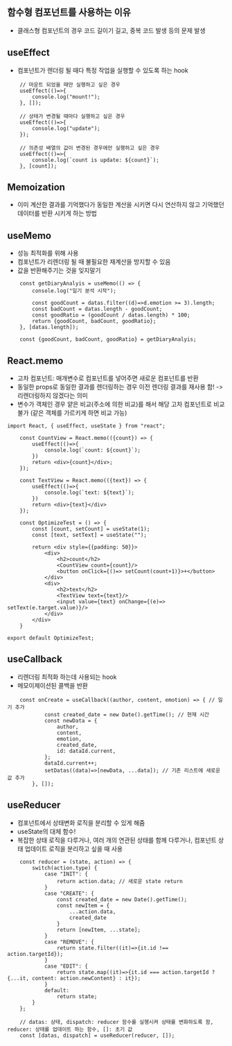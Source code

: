 ## 함수형 컴포넌트를 사용하는 이유
- 클래스형 컴포넌트의 경우 코드 길이기 길고, 중복 코드 발생 등의 문제 발생

## useEffect
- 컴포넌트가 렌더링 될 때다 특정 작업을 실행할 수 있도록 하는 hook

```
    // 마운트 되었을 때만 실행하고 싶은 경우
    useEffect(()=>{
        console.log("mount!");
    }, []);

    // 상태가 변경될 때마다 실행하고 싶은 경우
    useEffect(()=>{
        console.log("update");
    });

    // 의존성 배열의 값이 변경된 경우에만 실행하고 싶은 경우
    useEffect(()=>{
        console.log(`count is update: ${count}`);
    }, [count]);
```

## Memoization
- 이미 계산한 결과를 기억했다가 동일한 계산을 시키면 다시 연산하지 않고 기억했던 데이터를 반환 시키게 하는 방법

## useMemo
- 성능 최적화를 위해 사용
- 컴포넌트가 리렌더링 될 때 불필요한 재계산을 방지할 수 있음
- 값을 반환해주기는 것을 잊지말기
```
    const getDiaryAnalyis = useMemo(() => {
        console.log("일기 분석 시작");

        const goodCount = datas.filter((d)=>d.emotion >= 3).length;
        const badCount = datas.length - goodCount;
        const goodRatio = (goodCount / datas.length) * 100;
        return {goodCount, badCount, goodRatio};
    }, [datas.length]);

    const {goodCount, badCount, goodRatio} = getDiaryAnalyis;
```

## React.memo
- 고차 컴포넌트: 매개변수로 컴포넌트를 넣어주면 새로운 컴포넌트를 반환
- 동일한 props로 동일한 결과를 렌더링하는 경우 이전 렌더링 결과를 재사용 함! -> 리렌더링하지 않겠다는 의미
- 변수가 객체인 경우 얕은 비교(주소에 의한 비교)를 해서 해당 고차 컴포넌트로 비교 불가 (같은 객체를 가르키게 하면 비교 가능)

```
import React, { useEffect, useState } from "react";

    const CountView = React.memo(({count}) => {
        useEffect(()=>{
            console.log(`count: ${count}`);
        })
        return <div>{count}</div>;
    });

    const TextView = React.memo(({text}) => {
        useEffect(()=>{
            console.log(`text: ${text}`);
        })
        return <div>{text}</div>
    });

    const OptimizeTest = () => {
        const [count, setCount] = useState(1);
        const [text, setText] = useState("");

        return <div style={{padding: 50}}>
            <div>
                <h2>count</h2>
                <CountView count={count}/>
                <button onClick={()=> setCount(count+1)}>+</button>
            </div>
            <div>
                <h2>text</h2>
                <TextView text={text}/>
                <input value={text} onChange={(e)=> setText(e.target.value)}/>
            </div>
        </div>
    }

export default OptimizeTest;
```

## useCallback
- 리렌더링 최적화 하는데 사용되는 hook
- 메모이제이션된 콜백을 반환

```
    const onCreate = useCallback((author, content, emotion) => { // 일기 추가
            const created_date = new Date().getTime(); // 현재 시간
            const newData = {
                author,
                content,
                emotion,
                created_date, 
                id: dataId.current,
            };
            dataId.current++;
            setDatas((data)=>[newData, ...data]); // 기존 리스트에 새로운 값 추가
        }, []);
```

## useReducer
- 컴포넌트에서 상태변화 로직을 분리할 수 있게 해줌
- useState의 대체 함수!
- 복잡한 상태 로직을 다루거나, 여러 개의 연관된 상태를 함께 다루거나, 컴포넌트 상태 업데이트 로직을 분리하고 싶을 때 사용

```
    const reducer = (state, action) => {
        switch(action.type) {
            case "INIT": {
                return action.data; // 새로운 state return
            }
            case "CREATE": {
                const created_date = new Date().getTime();
                const newItem = {
                    ...action.data,
                    created_date
                }
                return [newItem, ...state];
            }
            case "REMOVE": {
                return state.filter((it)=>{it.id !== action.targetId});
            }
            case "EDIT": {
                return state.map((it)=>{it.id === action.targetId ? {...it, content: action.newContent} : it});
            }
            default:
                return state;
        }
    };

    // datas: 상태, dispatch: reducer 함수를 실행시켜 상태를 변화하도록 함, reducer: 상태를 업데이트 하는 함수, []: 초기 값
    const [datas, dispatch] = useReducer(reducer, []);
```
